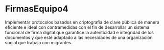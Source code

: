 # FirmasEquipo4
Implementar protocolos basados en criptografía de clave pública de manera eficiente e ideal con contramedidas con el fin de desarrollar un sistema funcional de firma digital que garantice la autenticidad e integridad de los documentos y que esté adaptado a las necesidades de una organización social que trabaja con migrantes.
